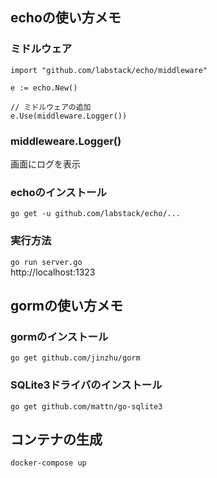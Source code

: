 ## echoの使い方メモ  

### ミドルウェア  
```go:
import "github.com/labstack/echo/middleware"

e := echo.New()

// ミドルウェアの追加
e.Use(middleware.Logger())
```

### middleweare.Logger()  
画面にログを表示

### echoのインストール  
`go get -u github.com/labstack/echo/...`

### 実行方法  
`go run server.go`  
http://localhost:1323


## gormの使い方メモ  
### gormのインストール  
`go get github.com/jinzhu/gorm`  

### SQLite3ドライバのインストール  
`go get github.com/mattn/go-sqlite3`

## コンテナの生成  
`docker-compose up`
